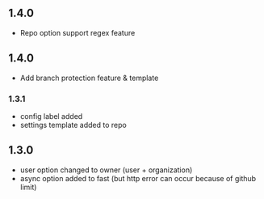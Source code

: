 ## 1.4.0

- Repo option support regex feature

## 1.4.0

- Add branch protection feature & template

### 1.3.1

- config label added
- settings template added to repo

## 1.3.0

- user option changed to owner (user + organization)
- async option added to fast (but http error can occur because of github limit)
